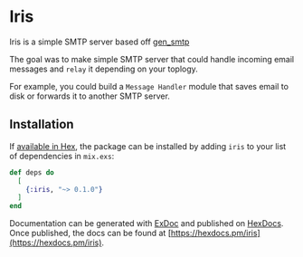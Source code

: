 # Iris

Iris is a simple SMTP server based off [gen_smtp](https://github.com/Vagabond/gen_smtp)

The goal was to make simple SMTP server that could handle incoming email messages and `relay` it depending on your toplogy.

For example, you could build a `Message Handler` module that saves email to disk or forwards it to another SMTP server.

## Installation

If [available in Hex](https://hex.pm/docs/publish), the package can be installed
by adding `iris` to your list of dependencies in `mix.exs`:

```elixir
def deps do
  [
    {:iris, "~> 0.1.0"}
  ]
end
```

Documentation can be generated with [ExDoc](https://github.com/elixir-lang/ex_doc)
and published on [HexDocs](https://hexdocs.pm). Once published, the docs can
be found at [https://hexdocs.pm/iris](https://hexdocs.pm/iris).

